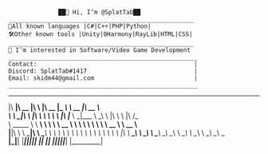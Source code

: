                   ██👋 Hi, I’m @SplatTab██
    ____________________________________________________
    📝All known languages |C#|C++|PHP|Python|           
    🛠️Other known tools |Unity|0Harmony|RayLib|HTML|CSS|
    ____________________________________________________
    👀 I’m interested in Software/Video Game Development
    _____________________________________________________
    Contact:                                            |
    Discord: SplatTab#1417                              |
    Email: skidm44@gmail.com                            |
    _____________________________________________________


 ________  ________  ___       ________  _________  _________  ________  ________     
|\   ____\|\   __  \|\  \     |\   __  \|\___   ___\\___   ___\\   __  \|\   __  \    
\ \  \___|\ \  \|\  \ \  \    \ \  \|\  \|___ \  \_\|___ \  \_\ \  \|\  \ \  \|\ /_   
 \ \_____  \ \   ____\ \  \    \ \   __  \   \ \  \     \ \  \ \ \   __  \ \   __  \  
  \|____|\  \ \  \___|\ \  \____\ \  \ \  \   \ \  \     \ \  \ \ \  \ \  \ \  \|\  \ 
    ____\_\  \ \__\    \ \_______\ \__\ \__\   \ \__\     \ \__\ \ \__\ \__\ \_______\
   |\_________\|__|     \|_______|\|__|\|__|    \|__|      \|__|  \|__|\|__|\|_______|
   \|_________|                                                                       
                                                                                      
